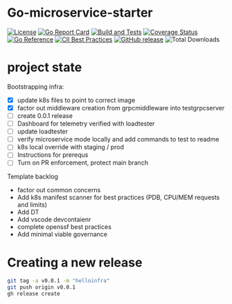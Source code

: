 # Go-microservice-starter

[![License](https://img.shields.io/github/license/clarkezone/go-microservice-starter.svg)](https://github.com/clarkezone/go-microservice-starter/blob/main/LICENSE)
[![Go Report Card](https://goreportcard.com/badge/github.com/clarkezone/go-microservice-starter)](https://goreportcard.com/report/github.com/clarkezone/go-microservice-starter)
[![Build and Tests](https://github.com/clarkezone/go-microservice-starter/workflows/run%20tests/badge.svg)](https://github.com/clarkezone/go-microservice-starter/actions?query=workflow%3A%22run+tests%22) [![Coverage Status](https://coveralls.io/repos/github/clarkezone/go-microservice-starter/badge.svg?branch=main)](https://coveralls.io/github/clarkezone/go-microservice-starter?branch=main)
[![Go Reference](https://pkg.go.dev/badge/github.com/clarkezone/go-microservice-starter.svg)](https://pkg.go.dev/github.com/clarkezone/go-microservice-starter)
[![CII Best Practices](https://bestpractices.coreinfrastructure.org/projects/6231/badge)](https://bestpractices.coreinfrastructure.org/projects/6231)
[![GitHub release](https://img.shields.io/github/release/clarkezone/go-microservice-starter.svg?style=flat-square)](https://github.com/clarkezone/go-microservice-starter/releases)
![Total Downloads](https://img.shields.io/github/downloads/clarkezone/go-microservice-starter/total?logo=github&logoColor=white)

# project state

Bootstrapping infra:

- [x] update k8s files to point to correct image
- [x] factor out middleware creation from grpcmiddleware into testgrpcserver
- [ ] create 0.0.1 release
- [ ] Dashboard for telemetry verified with loadtester
- [ ] update loadtester
- [ ] verify microservice mode locally and add commands to test to readme
- [ ] k8s local override with staging / prod
- [ ] Instructions for prerequs
- [ ] Turn on PR enforcement, protect main branch

Template backlog

- factor out common concerns
- Add k8s manifest scanner for best practices (PDB, CPU/MEM requests and limits)
- Add DT
- Add vscode devcontaienr
- complete openssf best practices
- Add minimal viable governance

# Creating a new release

```bash
git tag -a v0.0.1 -m "helloinfra"
git push origin v0.0.1
gh release create
```

